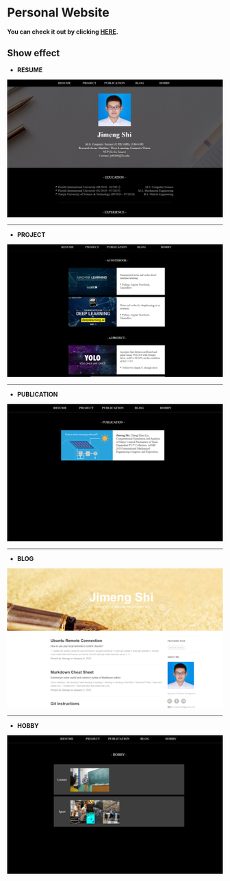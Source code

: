 # Personal Website

**You can check it out by clicking <a href="http://jimengai.ueuo.com/index.html" target="_blank">HERE</a>.**


## Show effect

- **RESUME**
<div align="center">
<img src="https://github.com/JimengShi/My-Personal-Website/blob/main/screenshot/resume.png" alt="Framework" >
</div>

----

- **PROJECT**
<div align="center">
<img src="https://github.com/JimengShi/My-Personal-Website/blob/main/screenshot/project.png" alt="project" >
</div>

----

- **PUBLICATION**
<div align="center">
<img src="https://github.com/JimengShi/My-Personal-Website/blob/main/screenshot/publication.png" alt="Framework" >
</div>

----

- **BLOG**
<div align="center">
<img src="https://github.com/JimengShi/My-Personal-Website/blob/main/screenshot/blog.png" alt="Framework" >
</div>

----

- **HOBBY**
<div align="center">
<img src="https://github.com/JimengShi/My-Personal-Website/blob/main/screenshot/hobby.png" alt="Framework" >
</div>

